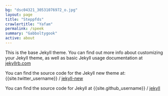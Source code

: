 ```yaml
---
bg: "dsc04321_30531076972_o.jpg"
layout: page
title: "Steppfds"
crawlertitle: "Yafam"
permalink: /speek
summary: "Gabboltygook"
active: about
---
```


This is the base Jekyll theme. You can find out more info about customizing your Jekyll theme, as well as basic Jekyll usage documentation at [jekyllrb.com](http://jekyllrb.com/)

You can find the source code for the Jekyll new theme at:
{{site.twitter_username}} /
[jekyll-new](https://github.com/jglovier/jekyll-new)

You can find the source code for Jekyll at
{{site.github_username}} /
[jekyll](https://github.com/jekyll/jekyll)
